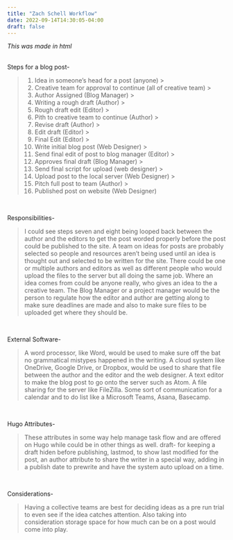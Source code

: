 ```yaml
---
title: "Zach Schell Workflow"
date: 2022-09-14T14:30:05-04:00
draft: false
---
```

<html>
<head>
<style>
</style>
</head>


<p>

<em>This was made in html</em>

</br>
Steps for a blog post-
</br>
<blockquote>
<ol>
  <li>Idea in someone’s head for a post (anyone) > </li>
  <li>Creative team for approval to continue (all of creative team) > </li>
  <li>Author Assigned (Blog Manager) ></li>
  <li>Writing a rough draft (Author) > </li>
  <li>Rough draft edit (Editor) > </li>
  <li>Pith to creative team to continue (Author) > </li>
  <li>Revise draft (Author) > </li>
  <li>Edit draft (Editor) > </li>
  <li>Final Edit (Editor) > </li>
  <li>Write initial blog post (Web Designer) > </li>
  <li>Send final edit of post to blog manager (Editor) > </li>
  <li>Approves final draft (Blog Manager) > </li>
  <li>Send final script for upload (web designer) > </li>
  <li>Upload post to the local server (Web Designer) > </li>
  <li>Pitch full post to team (Author) > </li>
  <li>Published post on website (Web Designer)</li>
  </blockquote>
</br>

Responsibilities-
</br>
<blockquote>I could see steps seven and eight being looped back between the author and the editors to get the post worded properly before the post could be published to the site. A team on ideas for posts are probably selected so people and resources aren’t being used until an idea is thought out and selected to be written for the site. There could be one or multiple authors and editors as well as different people who would upload the files to the server but all doing the same job. Where an idea comes from could be anyone really, who gives an idea to the a creative team. The Blog Manager or a project manager would be the person to regulate how the editor and author are getting along to make sure deadlines are made and also to make sure files to be uploaded get where they should be.</blockquote>
</br>

External Software-
</br>
<blockquote>A word processor, like Word, would be used to make sure off the bat no grammatical mistypes happened in the writing. A cloud system like OneDrive, Google Drive, or Dropbox, would be used to share that file between the author and the editor and the web designer. A text editor to make the blog post to go onto the server such as Atom. A file sharing for the server like FileZilla. Some sort of communication for a calendar and to do list like a Microsoft Teams, Asana, Basecamp.</blockquote>
</br>

Hugo Attributes-
<blockquote>These attributes in some way help manage task flow and are offered on Hugo while could be in other things as well. draft- for keeping a draft hiden before publishing, lastmod, to show last modified for the post, an author attribute to share the writer in a special way, adding in a publish date to prewrite and have the system auto upload on a time.</blockquote>
</br>

Considerations-
</br>
<blockquote>Having a collective teams are best for deciding ideas as a pre run trial to even see if the idea catches attention. Also taking into consideration storage space for how much can be on a post would come into play.</blockquote>
</br>
</p>
</html>

